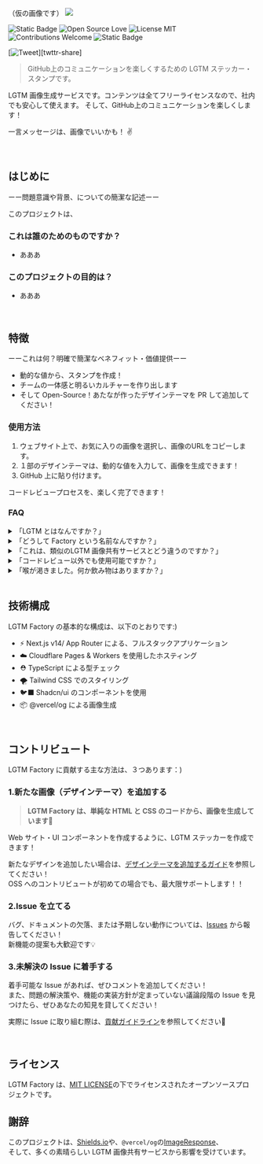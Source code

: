 （仮の画像です）
![](https://lgtm-factory.pages.dev/api/v1/lgtm-images?theme=simple-emoji-browser.tsx)

<p align="left">
  <img src="https://img.shields.io/badge/PRs-welcome-brightgreen?style=flat" alt="Static Badge">
  <img src="https://badges.frapsoft.com/os/v1/open-source.svg?v=103" alt="Open Source Love">
  <img src="https://img.shields.io/badge/license-MIT-blue.svg" alt="License MIT">
  <img src="https://img.shields.io/badge/contributions-welcome-blue.svg?style=flat" alt="Contributions Welcome">
  <img src="https://img.shields.io/badge/first_contributions-%F0%9F%94%B0-white?style=flat" alt="Static Badge">
</p>

[![Tweet](https://img.shields.io/twitter/url/http/shields.io.svg?style=social)][twttr-share]

> GitHub上のコミュニケーションを楽しくするための LGTM ステッカー・スタンプです。

LGTM 画像生成サービスです。コンテンツは全てフリーライセンスなので、社内でも安心して使えます。
そして、GitHub上のコミュニケーションを楽しくします！

一言メッセージは、画像でいいかも！ ✌️

<br>

## はじめに
ーー問題意識や背景、についての簡潔な記述ーー

このプロジェクトは、

### これは誰のためのものですか？

- あああ

### このプロジェクトの目的は？

- あああ

<br>

## 特徴
ーーこれは何？明確で簡潔なベネフィット・価値提供ーー

- 動的な値から、スタンプを作成！
- チームの一体感と明るいカルチャーを作り出します
- そして Open-Source！あたなが作ったデザインテーマを PR して追加してください！

### 使用方法

1. ウェブサイト上で、お気に入りの画像を選択し、画像のURLをコピーします。
1. １部のデザインテーマは、動的な値を入力して、画像を生成できます！
1. GitHub 上に貼り付けます。

コードレビュープロセスを、楽しく完了できます！

### FAQ

<details><summary>「LGTM とはなんですか？」</summary>
<p>

「Looks Good To Me」

</p>
</details> 

<details><summary>「どうして Factory という名前なんですか？」</summary>
<p>

作る！！開発者の開発者のための画像？毎回動的な値で生成される。
チームの雰囲気を向上！工場！！

</p>
</details> 
<details><summary>「これは、類似のLGTM 画像共有サービスとどう違うのですか？」</summary>
<p>

最低限デザインされた、モダンでゆるい、スタンプ。
そして、オープンソースであり、ライセンスフリーです。
ミームLGTM画像や推しキャラアイコンもも、もちろん好きですが、社内利用では著作権（もしくは肖像権）を無視して使用を続けることは、少し気がかりです。当然、このような規範・社内規定によって、LGTM画像を使用できないケースもあります。
とはいえ、LGTM画像を貼るカルチャーが大好きなので、安心して活用したいです！

</p>
</details> 
<details><summary>「コードレビュー以外でも使用可能ですか？」</summary>
<p>

もちろんです👍<br>
GitHub プロフィールや、GitHub上のドキュメントの装飾など。そして、常識の範囲内であれば GitHub 以外でも自由に使用できます！（その場合は、画像のダウンロードをお勧めします）

ただし、極めて過剰な数のリクエストを確認した場合、特定のご利用者様を予告無しにアクセス禁止・制限することがあります。

</p>
</details> 
<details><summary>「喉が渇きました。何か飲み物はありますか？」</summary>
<p>

どうぞ！！
画像

</p>
</details> 

<br>

## 技術構成
LGTM Factory の基本的な構成は、以下のとおりです:)

- ⚡ Next.js v14/ App Router による、フルスタックアプリケーション
- ☁️ Cloudflare Pages & Workers を使用したホスティング
- ⛑️ TypeScript による型チェック
- 🌪️ Tailwind CSS でのスタイリング
- 🐦‍⬛ Shadcn/ui のコンポーネントを使用
- 📦 @vercel/og による画像生成

<br>

## コントリビュート

LGTM Factory に貢献する主な方法は、３つあります：)

### 1.新たな画像（デザインテーマ）を追加する

> **LGTM Factory は、単純な HTML と CSS のコードから、画像を生成しています**🫠

Web サイト・UI コンポーネントを作成するように、LGTM ステッカーを作成できます！

新たなデザインを追加したい場合は、[デザインテーマを追加するガイド]()を参照してください！<br>
OSS へのコントリビュートが初めての場合でも、最大限サポートします！！

### 2.Issue を立てる

バグ、ドキュメントの欠落、または予期しない動作については、[Issues](https://github.com/lgtm-factory/lgtm-factory/issues) から報告してください！<br>
新機能の提案も大歓迎です💡

### 3.未解決の Issue に着手する


着手可能な Issue があれば、ぜひコメントを追加してください！<br>
また、問題の解決策や、機能の実装方針が定まっていない議論段階の Issue を見つけたら、ぜひあなたの知見を貸してください！

実際に Issue に取り組む際は、[貢献ガイドライン](./docs/CONTRIBUTING.md)を参照してください🤝

<br>

## ライセンス

LGTM Factory は、[MIT LICENSE](/LICENSE)の下でライセンスされたオープンソースプロジェクトです。

## 謝辞

このプロジェクトは、[Shields.io](https://github.com/badges/shields)や、`@vercel/og`の[ImageResponse](https://nextjs.org/docs/app/api-reference/functions/image-response)、<br>
そして、多くの素晴らしい LGTM 画像共有サービスから影響を受けています。
